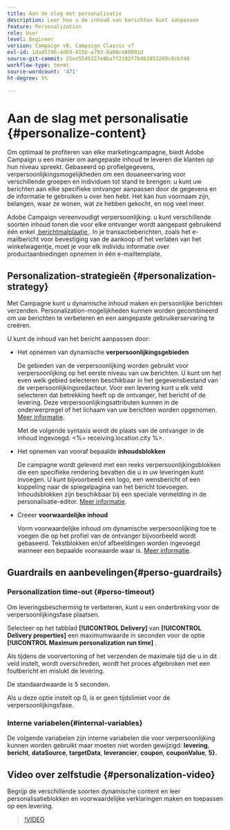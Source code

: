 ```yaml
---
title: Aan de slag met personalisatie
description: Leer hoe u de inhoud van berichten kunt aanpassen
feature: Personalization
role: User
level: Beginner
version: Campaign v8, Campaign Classic v7
exl-id: 1da45746-4d69-415b-a793-9a08ce80091d
source-git-commit: 25ee55d5327e0ba7f2192f7b462853269c8cbf46
workflow-type: tm+mt
source-wordcount: '471'
ht-degree: 5%

---
```


# Aan de slag met personalisatie {#personalize-content}

Om optimaal te profiteren van elke marketingcampagne, biedt Adobe Campaign u een manier om aangepaste inhoud te leveren die klanten op hun niveau spreekt. Gebaseerd op profielgegevens, verpersoonlijkingsmogelijkheden om een douaneervaring voor verschillende groepen en individuen tot stand te brengen: u kunt uw berichten aan elke specifieke ontvanger aanpassen door de gegevens en de informatie te gebruiken u over hen hebt. Het kan hun voornaam zijn, belangen, waar ze wonen, wat ze hebben gekocht, en nog veel meer.

Adobe Campaign vereenvoudigt verpersoonlijking: u kunt verschillende soorten inhoud tonen die voor elke ontvanger wordt aangepast gebruikend één enkel [&#x200B; berichtmalplaatje &#x200B;](create-templates.md). In je transactieberichten, zoals het e-mailbericht voor bevestiging van de aankoop of het verlaten van het winkelwagentje, moet je voor elk individu informatie over productaanbiedingen opnemen in één e-mailtemplate.


## Personalization-strategieën {#personalization-strategy}

Met Campagne kunt u dynamische inhoud maken en persoonlijke berichten verzenden. Personalization-mogelijkheden kunnen worden gecombineerd om uw berichten te verbeteren en een aangepaste gebruikerservaring te creëren.

U kunt de inhoud van het bericht aanpassen door:

* Het opnemen van dynamische **verpersoonlijkingsgebieden**

  De gebieden van de verpersoonlijking worden gebruikt voor verpersoonlijking op het eerste niveau van uw berichten. U kunt om het even welk gebied selecteren beschikbaar in het gegevensbestand van de verpersoonlijkingsredacteur. Voor een levering kunt u elk veld selecteren dat betrekking heeft op de ontvanger, het bericht of de levering. Deze verpersoonlijkingsattributen kunnen in de onderwerpregel of het lichaam van uw berichten worden opgenomen. [Meer informatie](personalization-fields.md).

  Met de volgende syntaxis wordt de plaats van de ontvanger in de inhoud ingevoegd: &lt;%= receiving.location.city %>.

* Het opnemen van vooraf bepaalde **inhoudsblokken**

  De campagne wordt geleverd met een reeks verpersoonlijkingsblokken die een specifieke rendering bevatten die u in uw leveringen kunt invoegen. U kunt bijvoorbeeld een logo, een wensbericht of een koppeling naar de spiegelpagina van het bericht toevoegen. Inhoudsblokken zijn beschikbaar bij een speciale vermelding in de personalisatie-editor. [Meer informatie](personalization-blocks.md).

* Creeer **voorwaardelijke inhoud**

  Vorm voorwaardelijke inhoud om dynamische verpersoonlijking toe te voegen die op het profiel van de ontvanger bijvoorbeeld wordt gebaseerd. Tekstblokken en/of afbeeldingen worden ingevoegd wanneer een bepaalde voorwaarde waar is. [Meer informatie](conditions.md).

<!--* Add **personalized offers**
    
    Insert personalized offers in your message content, depending on the recipient location, the current weather, or the last purchase order.
-->


## Guardrails en aanbevelingen{#perso-guardrails}

### Personalization time-out {#perso-timeout}

Om leveringsbescherming te verbeteren, kunt u een onderbreking voor de verpersoonlijkingsfase plaatsen.

Selecteer op het tabblad **[!UICONTROL Delivery]** van **[!UICONTROL Delivery properties]** een maximumwaarde in seconden voor de optie **[!UICONTROL Maximum personalization run time]** .

Als tijdens de voorvertoning of het verzenden de maximale tijd die u in dit veld instelt, wordt overschreden, wordt het proces afgebroken met een foutbericht en mislukt de levering.

De standaardwaarde is 5 seconden.

Als u deze optie instelt op 0, is er geen tijdslimiet voor de verpersoonlijkingsfase.


### Interne variabelen{#internal-variables}

De volgende variabelen zijn interne variabelen die voor verpersoonlijking kunnen worden gebruikt maar moeten niet worden gewijzigd: **levering**, **bericht**, **dataSource**, **targetData**, **leverancier**, **coupon**, **couponValue**, **5&rbrace;.**


## Video over zelfstudie {#personalization-video}

Begrijp de verschillende soorten dynamische content en leer personalisatieblokken en voorwaardelijke verklaringen maken en toepassen op een levering.


>[!VIDEO](https://video.tv.adobe.com/v/3452874?captions=dut&quality=12)
